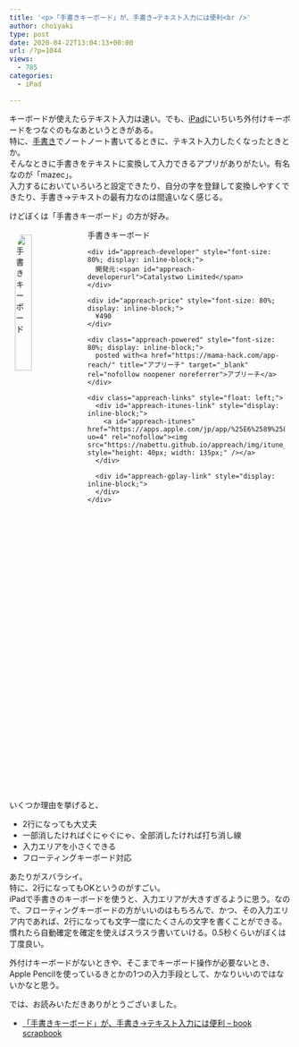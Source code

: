 ```yaml
---
title: '<p>「手書きキーボード」が、手書き→テキスト入力には便利<br />'
author: choiyaki
type: post
date: 2020-04-22T13:04:13+00:00
url: /?p=1044
views:
  - 785
categories:
  - iPad

---
```

キーボードが使えたらテキスト入力は速い。でも、[iPad][1]にいちいち外付けキーボードをつなぐのもなあというときがある。  
特に、[手書き][2]でノートノート書いてるときに、テキスト入力したくなったときとか。  
そんなときに手書きをテキストに変換して入力で­きるアプリがありがたい。有名なのが「mazec」。  
入力するにおいていろいろと設定できたり、自分の字を登録して変換しやすくできたり、手書き→テキストの最有力なのは間違いなく感じる。

けどぼくは「手書きキーボード」の方が好み。

<div id="appreach-box" style="text-align: left;">
  <img src="https://i1.wp.com/is3-ssl.mzstatic.com/image/thumb/Purple114/v4/15/ba/58/15ba5823-7448-b446-3573-1577c40d2098/source/512x512bb.jpg?w=660&#038;ssl=1" alt="手書きキーボード" id="appreach-image" style="float: left; margin: 10px; width: 25%; max-width: 120px; border-top-left-radius: 10%; border-top-right-radius: 10%; border-bottom-right-radius: 10%; border-bottom-left-radius: 10%;" data-recalc-dims="1" /></p> 
  
  <div class="appreach-info" style="margin: 10px;">
    <div id="appreach-appname">
      手書きキーボード
    </div>
    
    <div id="appreach-developer" style="font-size: 80%; display: inline-block;">
      開発元:<span id="appreach-developerurl">Catalystwo Limited</span>
    </div>
    
    <div id="appreach-price" style="font-size: 80%; display: inline-block;">
      ¥490
    </div>
    
    <div class="appreach-powered" style="font-size: 80%; display: inline-block;">
      posted with<a href="https://mama-hack.com/app-reach/" title="アプリーチ" target="_blank" rel="nofollow noopener noreferrer">アプリーチ</a>
    </div>
    
    <div class="appreach-links" style="float: left;">
      <div id="appreach-itunes-link" style="display: inline-block;">
        <a id="appreach-itunes" href="https://apps.apple.com/jp/app/%25E6%2589%258B%25E6%259B%25B8%25E3%2581%258D%25E3%2582%25AD%25E3%2583%25BC%25E3%2583%259C%25E3%2583%25BC%25E3%2583%2589/id926102392?uo=4" rel="nofollow"><img src="https://nabettu.github.io/appreach/img/itune_ja.svg" style="height: 40px; width: 135px;" /></a>
      </div>
      
      <div id="appreach-gplay-link" style="display: inline-block;">
      </div>
    </div>
  </div>
  
  <div class="appreach-footer" style="margin-bottom: 10px; clear: left;">
  </div>
</div>

いくつか理由を挙げると、

  * 2行になっても大丈夫
  * 一部消したければぐにゃぐにゃ、全部消したければ打ち消し線
  * 入力エリアを小さくできる
  * フローティングキーボード対応

あたりがスバラシイ。  
特に、2行になってもOKというのがすごい。  
iPadで手書きのキーボードを使うと、入力エリアが大きすぎるように思う。なので、フローティングキーボードの方がいいのはもちろんで、かつ、その入力エリア内であれば、2行になっても文字一度にたくさんの文字を書くことができる。  
慣れたら自動確定を確定を使えばスラスラ書いていける。0.5秒くらいがぼくは丁度良い。

外付けキーボードがないときや、そこまでキーボード操­作が必要ないとき、Apple Pencilを使っているきとかの1つの入力手段として、かなりいいのではないかなと思う。

では、お読みいただきありがとうございました。

  * [「手書きキーボード」が、手書き→テキスト入力には便利 &#8211; book scrapbook][3]

 [1]: https://scrapbox.io/choiyaki-hondana/iPad
 [2]: https://scrapbox.io/choiyaki-hondana/%E6%89%8B%E6%9B%B8%E3%81%8D
 [3]: https://scrapbox.io/choiyaki-hondana/%E3%80%8C%E6%89%8B%E6%9B%B8%E3%81%8D%E3%82%AD%E3%83%BC%E3%83%9C%E3%83%BC%E3%83%89%E3%80%8D%E3%81%8C%E3%80%81%E6%89%8B%E6%9B%B8%E3%81%8D%E2%86%92%E3%83%86%E3%82%AD%E3%82%B9%E3%83%88%E5%85%A5%E5%8A%9B%E3%81%AB%E3%81%AF%E4%BE%BF%E5%88%A9